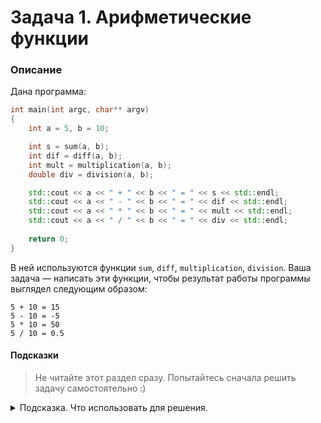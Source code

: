 # Задача 1. Арифметические функции

### Описание
Дана программа:

```cpp
int main(int argc, char** argv)
{
	int a = 5, b = 10;

	int s = sum(a, b);
	int dif = diff(a, b);
	int mult = multiplication(a, b);
	double div = division(a, b);

	std::cout << a << " + " << b << " = " << s << std::endl;
	std::cout << a << " - " << b << " = " << dif << std::endl;
	std::cout << a << " * " << b << " = " << mult << std::endl;
	std::cout << a << " / " << b << " = " << div << std::endl;
	
	return 0;
}
```

В ней используются функции `sum`, `diff`, `multiplication`, `division`. Ваша задача — написать эти функции, чтобы результат работы программы выглядел следующим образом:
```
5 + 10 = 15
5 - 10 = -5
5 * 10 = 50
5 / 10 = 0.5
```
#### Подсказки

> Не читайте этот раздел сразу. Попытайтесь сначала решить задачу самостоятельно :)

<details>

<summary>Подсказка. Что использовать для решения.</summary>

Как вы видите из результата работы программы, ваши функции реализуют базовые арифметические операции — сложение, вычитание, умножение и деление.

Помните о том, что результатами сложения, вычитания и умножения целых чисел будет также целое число, а вот результатом деления целых чисел может быть и  число дробное.

Для реализации самих арифметических операций используйте базовые операторы — `+`, `-`, `*`, `/`.

Не забывайте о том, что функция должна быть объявлена ранее, чтобы можно было её использовать.

</details>
